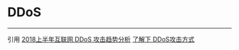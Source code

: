 # DDoS

---
引用
[2018上半年互联网 DDoS 攻击趋势分析](https://paper.seebug.org/617/)
[了解下 DDoS攻击方式](https://mp.weixin.qq.com/s/gVLXJO0IXol4q_ademXMWg)
